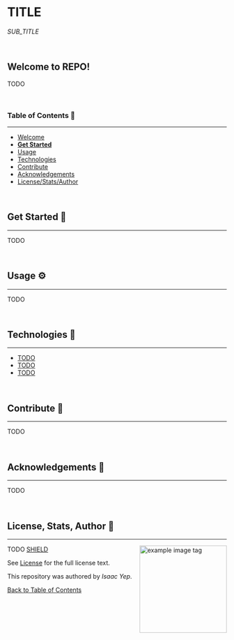 # **TITLE**
*SUB_TITLE*

<br />

## **Welcome to REPO!**
TODO

<br />

### **Table of Contents** 📖
<hr>

  - [Welcome](#welcome-to-REPO)
  - [**Get Started**](#get-started-)
  - [Usage](#usage-)
  - [Technologies](#technologies-)
  - [Contribute](#Contribute-)
  - [Acknowledgements](#acknowledgements-)
  - [License/Stats/Author](#license-stats-author-)

<br />

## **Get Started 🚀**
<hr>

TODO

<br />

## **Usage ⚙**
<hr>

TODO

<br />

## **Technologies 🧰**
<hr>

  - [TODO](https://google.com)
  - [TODO](https://google.com)
  - [TODO](https://google.com)

<br />

## **Contribute 🤝**
<hr>

TODO

<br />

## **Acknowledgements 💙**
<hr>

TODO

<br />

## **License, Stats, Author 📜**
<hr>

<img align="right" alt="example image tag" src="https://i.imgur.com/jtNwEWu.png" width="200" />

<!-- badge cluster -->
TODO [SHIELD](https://shields.io/)
<!-- / -->

See [License](TODO) for the full license text.

This repository was authored by *Isaac Yep*.

[Back to Table of Contents](#table-of-contents-)